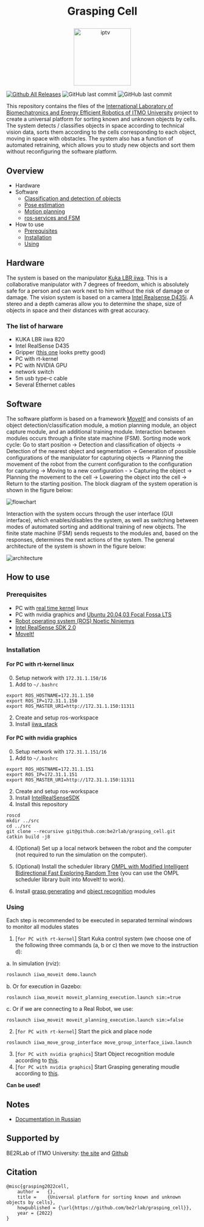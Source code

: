 # <p align="center">Grasping Cell</p>

<p align="center"><img src="docs/images/grasping_cell.svg" alt="iptv" width="auto" height="150"></p>

[![Github All Releases](https://img.shields.io/github/downloads/be2rlab/grasping_cell/total)]() ![GitHub last commit](https://img.shields.io/github/last-commit/be2rlab/grasping_cell) ![GitHub last commit](https://img.shields.io/github/license/be2rlab/grasping_cell)


This repository contains the files of the [International Laboratory of Biomechatronics and Energy Efficient Robotics of ITMO University](http://irc.ifmo.ru/en/95913/) project to create a universal platform for sorting known and unknown objects by cells. The system detects / classifies objects in space according to technical vision data, sorts them according to the cells corresponding to each object, moving in space with obstacles. The system also has a function of automated retraining, which allows you to study new objects and sort them without reconfiguring the software platform.

## Overview

- Hardware
- Software
  - [Classification and detection of objects](docs/cv.md)
  - [Pose estimation](docs/grasp.md)
  - [Motion planning](docs/plan.md)
  - [ros-services and FSM](docs/fsm.md)
- How to use
  - [Prerequisites](#prerequisites)
  - [Installation](#installation)
  - [Using](#using)


## Hardware

The system is based on the manipulator [Kuka LBR iiwa](https://www.kuka.com/ru-ru/%D0%BF%D1%80%D0%BE%D0%B4%D1%83%D0%BA%D1%86%D0%B8%D1%8F-%D1%83%D1%81%D0%BB%D1%83%D0%B3%D0%B8/%D0%BF%D1%80%D0%BE%D0%BC%D1%8B%D1%88%D0%BB%D0%B5%D0%BD%D0%BD%D0%B0%D1%8F-%D1%80%D0%BE%D0%B1%D0%BE%D1%82%D0%BE%D1%82%D0%B5%D1%85%D0%BD%D0%B8%D0%BA%D0%B0/%D0%BF%D1%80%D0%BE%D0%BC%D1%8B%D1%88%D0%BB%D0%B5%D0%BD%D0%BD%D1%8B%D0%B5-%D1%80%D0%BE%D0%B1%D0%BE%D1%82%D1%8B/lbr-iiwa). This is a collaborative manipulator with 7 degrees of freedom, which is absolutely safe for a person and can work next to him without the risk of damage or damage.
The vision system is based on a camera [Intel Realsense D435i](https://www.intelrealsense.com/depth-camera-d435i/). A stereo and a depth cameras allow you to determine the shape, size of objects in space and their 
distances with great accuracy.

### The list of harware

- KUKA LBR iiwa 820
- Intel RealSense D435
- Gripper ([this one](https://github.com/be2rlab/uhvat_gripper) looks pretty good)
- PC with rt-kernel
- PC with NVIDIA GPU
- network switch
- 5m usb type-c cable
- Several Ethernet cables


## Software

The software platform is based on a framework [MoveIt!](https://moveit.ros.org/) and consists of an object detection/classification module, a motion planning module, an object capture module, and an additional training module. Interaction between modules occurs through a finite state machine (FSM). Sorting mode work cycle: Go to start position -> Detection and classification of objects -> Detection of the nearest object and segmentation -> Generation of possible configurations of the manipulator for capturing objects -> Planning the movement of the robot from the current configuration to the configuration for capturing -> Moving to a new configuration - > Capturing the object -> Planning the movement to the cell -> Lowering the object into the cell -> Return to the starting position. The block diagram of the system operation is shown in the figure below:

![flowchart](docs/images/flow_chart.png)

Interaction with the system occurs through the user interface (GUI interface), which enables/disables the system, as well as switching between modes of automated sorting and additional training of new objects. The finite state machine (FSM) sends requests to the modules and, based on the responses, determines the next actions of the system. The general architecture of the system is shown in the figure below:

![architecture](docs/images/architecture.png)



## How to use

### Prerequisites

- PC with [real time kernel]() linux 
- PC with nvidia graphics and [Ubuntu 20.04,03 Focal Fossa LTS](https://releases.ubuntu.com/20.04/)
- [Robot operating system (ROS) Noetic Ninjemys](http://wiki.ros.org/noetic)
- [Intel RealSense SDK 2.0](https://www.intelrealsense.com/sdk-2/)
- [MoveIt!](https://moveit.ros.org/install/)

### Installation

#### For PC with rt-kernel linux

0. Setup network with `172.31.1.150/16`
1. Add to `~/.bashrc`

```
export ROS_HOSTNAME=172.31.1.150
export ROS_IP=172.31.1.150
export ROS_MASTER_URI=http://172.31.1.150:11311
```

2. Create and setup ros-workspace
3. Install [iiwa_stack](https://github.com/IFL-CAMP/iiwa_stack)


#### For PC with nvidia graphics

0. Setup network with `172.31.1.151/16`
1.  Add to `~/.bashrc`

```
export ROS_HOSTNAME=172.31.1.151
export ROS_IP=172.31.1.151
export ROS_MASTER_URI=http://172.31.1.150:11311
```

2. Create and setup ros-workspace
3. Install [IntelRealSenseSDK](https://github.com/IntelRealSense/realsense-ros)
4. Install this repository

```
roscd
mkdir ../src
cd ../src
git clone --recursive git@github.com:be2rlab/grasping_cell.git
catkin build -j8
```

4. (Optional) Set up a local network between the robot and the computer (not required to run the simulation on the computer).

5. (Optional) Install the scheduler library [OMPL with Modified Intelligent Bidirectional Fast Exploring Random Tree](https://github.com/IDovgopolik/ompl) (you can use the OMPL scheduler library built into MoveIt! to work).

6. Install [grasp generating](https://github.com/be2rlab/grasping_cell/blob/master/contact_graspnet) and [object recognition](https://github.com/be2rlab/grasping_cell/tree/master/computer_vision) modules

### Using

Each step is recommended to be executed in separated terminal windows to monitor all modules states

1. [`for PC with rt-kernel`] Start Kuka control system (we choose one of the following three commands (a, b or c) then we move to the instruction d):

  a. In simulation (rviz):
```bash
roslaunch iiwa_moveit demo.launch
```
  b. Or for execution in Gazebo:
```
roslaunch iiwa_moveit moveit_planning_execution.launch sim:=true
```
  c. Or if we are connecting to a Real Robot, we use:
```
roslaunch iiwa_moveit moveit_planning_execution.launch sim:=false
```

2. [`for PC with rt-kernel`] Start the pick and place node 
```
roslaunch iiwa_move_group_interface move_group_interface_iiwa.launch
```
3. [`for PC with nvidia graphics`] Start Object recognition module according to [this](https://github.com/be2rlab/grasping_cell/tree/master/computer_vision/README.md#using).
4. [`for PC with nvidia graphics`] Start Grasping generating moudle according to [this](https://github.com/be2rlab/grasping_cell/blob/master/contact_graspnet/README.md#using).

**Can be used!**

## Notes 

- [Documentation in Russian](README_ru.md)

## Supported by

BE2RLab of ITMO University: [the site](http://irc.ifmo.ru/en/95913/) and [Github](https://github.com/be2rlab)

## Citation

```
@misc{grasping2022cell,
    author =   {},
    title =    {Universal platform for sorting known and unknown objects by cells},
    howpublished = {\url{https://github.com/be2rlab/grasping_cell}},
    year = {2022}
}
```
